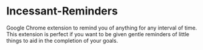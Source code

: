# Incessant-Reminders
Google Chrome extension to remind you of anything for any interval of time. This extension is perfect if you want to be given gentle reminders of little things to aid in the completion of your goals.
